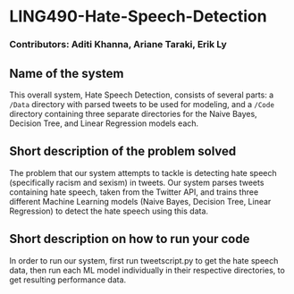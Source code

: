 # **LING490-Hate-Speech-Detection**
### **Contributors:** Aditi Khanna, Ariane Taraki, Erik Ly

## **Name of the system**
This overall system, Hate Speech Detection, consists of several parts: a ```/Data``` directory with parsed tweets to be used for modeling, and a ```/Code``` directory containing three separate directories for the Naive Bayes, Decision Tree, and Linear Regression models each.

## **Short description of the problem solved**
The problem that our system attempts to tackle is detecting hate speech (specifically racism and sexism) in tweets. Our system parses tweets containing hate speech, taken from the Twitter API, and trains three different Machine Learning models (Naive Bayes, Decision Tree, Linear Regression) to detect the hate speech using this data.

## **Short description on how to run your code**
In order to run our system, first run tweetscript.py to get the hate speech data, then run each ML model individually in their respective directories, to get resulting performance data.
